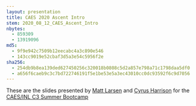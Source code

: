 ```yaml
---
layout: presentation
title: CAES 2020 Ascent Intro
stem: 2020_08_12_CAES_Ascent_Intro
nbytes:
  - 859309
  - 13919096
md5:
  - 9f9e942c7509b12eecabc4a3c890e546
  - 143cc9019e52cbaf3d5a3e54c5956f2e
sha256:
  - 254db9b8ea139ded627450256c320018b0808c5d2a857e798a71c1798daa5df0
  - a656f6caeb9c3c7bd722746191f5e1be53e5a3ec43010cc0dc93592f6c9d7056
---
```

These are the slides presented by
[Matt Larsen](https://github.com/mclarsen) and
[Cyrus Harrison](https://github.com/cyrush) for the
[CAES/INL C3 Summer Bootcamp](https://www.isu.edu/news/2020-spring/caesinl-c3-summer-bootcamp-part-ii-set-aug-10-13.html)
